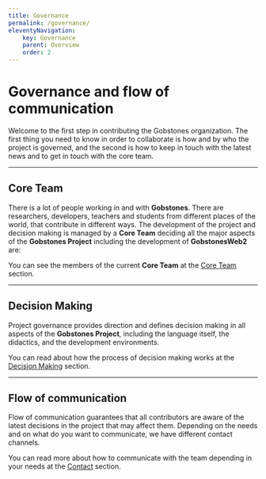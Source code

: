 ```yaml
---
title: Governance
permalink: /governance/
eleventyNavigation:
    key: Governance
    parent: Overview
    order: 2
---
```

# Governance and flow of communication

Welcome to the first step in contributing the Gobstones organization.
The first thing you need to know in order to collaborate is how and by who the project is governed, and the second is how to keep in touch with the latest news and to get in touch with the core team.

---------------------------------------------------------------------

## Core Team

There is a lot of people working in and with **Gobstones**. There are researchers, developers, teachers and students from different places of the world, that contribute in different ways. The development of the project and decision making is managed by a **Core Team** deciding all the major aspects of the **Gobstones Project** including the development of **GobstonesWeb2** are:

You can see the members of the current **Core Team** at the [Core Team](./core-team) section.

---------------------------------------------------------------------

## Decision Making

Project governance provides direction and defines decision making in all aspects of the **Gobstones Project**, including the language itself, the didactics, and the development environments.

You can read about how the process of decision making works at the [Decision Making](./decision-making) section.

---------------------------------------------------------------------

## Flow of communication

Flow of communication guarantees that all contributors are aware of the latest decisions in the project that may affect them. Depending on the needs and on what do you want to communicate, we have different contact channels.

You can read more about how to communicate with the team depending in your needs at the [Contact](./contact.md) section.
